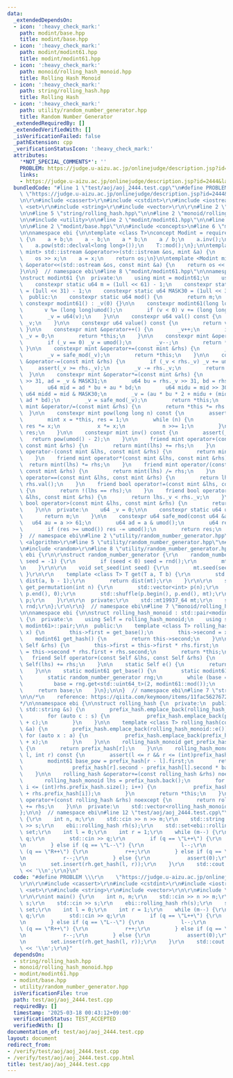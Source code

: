 ```yaml
---
data:
  _extendedDependsOn:
  - icon: ':heavy_check_mark:'
    path: modint/base.hpp
    title: modint/base.hpp
  - icon: ':heavy_check_mark:'
    path: modint/modint61.hpp
    title: modint/modint61.hpp
  - icon: ':heavy_check_mark:'
    path: monoid/rolling_hash_monoid.hpp
    title: Rolling Hash Monoid
  - icon: ':heavy_check_mark:'
    path: string/rolling_hash.hpp
    title: Rolling Hash
  - icon: ':heavy_check_mark:'
    path: utility/random_number_generator.hpp
    title: Random Number Generator
  _extendedRequiredBy: []
  _extendedVerifiedWith: []
  _isVerificationFailed: false
  _pathExtension: cpp
  _verificationStatusIcon: ':heavy_check_mark:'
  attributes:
    '*NOT_SPECIAL_COMMENTS*': ''
    PROBLEM: https://judge.u-aizu.ac.jp/onlinejudge/description.jsp?id=2444&lang=jp
    links:
    - https://judge.u-aizu.ac.jp/onlinejudge/description.jsp?id=2444&lang=jp
  bundledCode: "#line 1 \"test/aoj/aoj_2444.test.cpp\"\n#define PROBLEM \\\r\n   \
    \ \"https://judge.u-aizu.ac.jp/onlinejudge/description.jsp?id=2444&lang=jp\"\r\
    \n\r\n#include <cassert>\r\n#include <cstdint>\r\n#include <iostream>\r\n#include\
    \ <set>\r\n#include <string>\r\n#include <vector>\r\n\r\n#line 2 \"string/rolling_hash.hpp\"\
    \n\n#line 5 \"string/rolling_hash.hpp\"\n\n#line 2 \"monoid/rolling_hash_monoid.hpp\"\
    \n\n#include <utility>\n\n#line 2 \"modint/modint61.hpp\"\n\n#line 6 \"modint/modint61.hpp\"\
    \n\n#line 2 \"modint/base.hpp\"\n\n#include <concepts>\n#line 6 \"modint/base.hpp\"\
    \n\nnamespace ebi {\n\ntemplate <class T>\nconcept Modint = requires(T a, T b)\
    \ {\n    a + b;\n    a - b;\n    a * b;\n    a / b;\n    a.inv();\n    a.val();\n\
    \    a.pow(std::declval<long long>());\n    T::mod();\n};\n\ntemplate <Modint\
    \ mint> std::istream &operator>>(std::istream &os, mint &a) {\n    long long x;\n\
    \    os >> x;\n    a = x;\n    return os;\n}\n\ntemplate <Modint mint>\nstd::ostream\
    \ &operator<<(std::ostream &os, const mint &a) {\n    return os << a.val();\n\
    }\n\n}  // namespace ebi\n#line 8 \"modint/modint61.hpp\"\n\nnamespace ebi {\n\
    \nstruct modint61 {\n  private:\n    using mint = modint61;\n    using u64 = std::uint64_t;\n\
    \    constexpr static u64 m = (1ull << 61) - 1;\n    constexpr static u64 MASK31\
    \ = (1ull << 31) - 1;\n    constexpr static u64 MASK30 = (1ull << 30) - 1;\n\n\
    \  public:\n    constexpr static u64 mod() {\n        return m;\n    }\n\n   \
    \ constexpr modint61() : _v(0) {}\n\n    constexpr modint61(long long v) {\n \
    \       v %= (long long)umod();\n        if (v < 0) v += (long long)umod();\n\
    \        _v = u64(v);\n    }\n\n    constexpr u64 val() const {\n        return\
    \ _v;\n    }\n\n    constexpr u64 value() const {\n        return val();\n   \
    \ }\n\n    constexpr mint &operator++() {\n        _v++;\n        if (_v == umod())\
    \ _v = 0;\n        return *this;\n    }\n\n    constexpr mint &operator--() {\n\
    \        if (_v == 0) _v = umod();\n        _v--;\n        return *this;\n   \
    \ }\n\n    constexpr mint &operator+=(const mint &rhs) {\n        _v += rhs._v;\n\
    \        _v = safe_mod(_v);\n        return *this;\n    }\n\n    constexpr mint\
    \ &operator-=(const mint &rhs) {\n        if (_v < rhs._v) _v += umod();\n   \
    \     assert(_v >= rhs._v);\n        _v -= rhs._v;\n        return *this;\n  \
    \  }\n\n    constexpr mint &operator*=(const mint &rhs) {\n        u64 au = _v\
    \ >> 31, ad = _v & MASK31;\n        u64 bu = rhs._v >> 31, bd = rhs._v & MASK31;\n\
    \        u64 mid = ad * bu + au * bd;\n        u64 midu = mid >> 30;\n       \
    \ u64 midd = mid & MASK30;\n        _v = (au * bu * 2 + midu + (midd << 31) +\
    \ ad * bd);\n        _v = safe_mod(_v);\n        return *this;\n    }\n\n    constexpr\
    \ mint &operator/=(const mint &rhs) {\n        return *this *= rhs.inv();\n  \
    \  }\n\n    constexpr mint pow(long long n) const {\n        assert(0 <= n);\n\
    \        mint x = *this, res = 1;\n        while (n) {\n            if (n & 1)\
    \ res *= x;\n            x *= x;\n            n >>= 1;\n        }\n        return\
    \ res;\n    }\n\n    constexpr mint inv() const {\n        assert(_v);\n     \
    \   return pow(umod() - 2);\n    }\n\n    friend mint operator+(const mint &lhs,\
    \ const mint &rhs) {\n        return mint(lhs) += rhs;\n    }\n    friend mint\
    \ operator-(const mint &lhs, const mint &rhs) {\n        return mint(lhs) -= rhs;\n\
    \    }\n    friend mint operator*(const mint &lhs, const mint &rhs) {\n      \
    \  return mint(lhs) *= rhs;\n    }\n    friend mint operator/(const mint &lhs,\
    \ const mint &rhs) {\n        return mint(lhs) /= rhs;\n    }\n    friend bool\
    \ operator==(const mint &lhs, const mint &rhs) {\n        return lhs.val() ==\
    \ rhs.val();\n    }\n    friend bool operator!=(const mint &lhs, const mint &rhs)\
    \ {\n        return !(lhs == rhs);\n    }\n    friend bool operator<(const mint\
    \ &lhs, const mint &rhs) {\n        return lhs._v < rhs._v;\n    }\n    friend\
    \ bool operator>(const mint &lhs, const mint &rhs) {\n        return rhs < lhs;\n\
    \    }\n\n  private:\n    u64 _v = 0;\n\n    constexpr static u64 umod() {\n \
    \       return m;\n    }\n\n    constexpr u64 safe_mod(const u64 &a) {\n     \
    \   u64 au = a >> 61;\n        u64 ad = a & umod();\n        u64 res = au + ad;\n\
    \        if (res >= umod()) res -= umod();\n        return res;\n    }\n};\n\n\
    }  // namespace ebi\n#line 2 \"utility/random_number_generator.hpp\"\n\r\n#include\
    \ <algorithm>\r\n#line 5 \"utility/random_number_generator.hpp\"\n#include <numeric>\r\
    \n#include <random>\r\n#line 8 \"utility/random_number_generator.hpp\"\n\r\nnamespace\
    \ ebi {\r\n\r\nstruct random_number_generator {\r\n    random_number_generator(int\
    \ seed = -1) {\r\n        if (seed < 0) seed = rnd();\r\n        mt.seed(seed);\r\
    \n    }\r\n\r\n    void set_seed(int seed) {\r\n        mt.seed(seed);\r\n   \
    \ }\r\n\r\n    template <class T> T get(T a, T b) {\r\n        std::uniform_int_distribution<T>\
    \ dist(a, b - 1);\r\n        return dist(mt);\r\n    }\r\n\r\n    std::vector<int>\
    \ get_permutation(int n) {\r\n        std::vector<int> p(n);\r\n        std::iota(p.begin(),\
    \ p.end(), 0);\r\n        std::shuffle(p.begin(), p.end(), mt);\r\n        return\
    \ p;\r\n    }\r\n\r\n  private:\r\n    std::mt19937_64 mt;\r\n    std::random_device\
    \ rnd;\r\n};\r\n\r\n}  // namespace ebi\n#line 7 \"monoid/rolling_hash_monoid.hpp\"\
    \n\nnamespace ebi {\n\nstruct rolling_hash_monoid : std::pair<modint61, modint61>\
    \ {\n  private:\n    using Self = rolling_hash_monoid;\n    using std::pair<modint61,\
    \ modint61>::pair;\n\n  public:\n    template <class T> rolling_hash_monoid(T\
    \ x) {\n        this->first = get_base();\n        this->second = x;\n    }\n\n\
    \    modint61 get_hash() {\n        return this->second;\n    }\n\n    Self &operator+=(const\
    \ Self &rhs) {\n        this->first = this->first * rhs.first;\n        this->second\
    \ = this->second * rhs.first + rhs.second;\n        return *this;\n    }\n\n \
    \   friend Self operator+(const Self &lhs, const Self &rhs) {\n        return\
    \ Self(lhs) += rhs;\n    }\n\n    static Self e() {\n        return {1, 0};\n\
    \    }\n\n    static modint61 get_base() {\n        static modint61 base = 0;\n\
    \        static random_number_generator rng;\n        while (base == 0) {\n  \
    \          base = rng.get<std::uint64_t>(2, modint61::mod());\n        }\n   \
    \     return base;\n    }\n};\n\n}  // namespace ebi\n#line 7 \"string/rolling_hash.hpp\"\
    \n\n/*\n    reference: https://qiita.com/keymoon/items/11fac5627672a6d6a9f6\n\
    */\n\nnamespace ebi {\n\nstruct rolling_hash {\n  private:\n  public:\n    rolling_hash(const\
    \ std::string &s) {\n        prefix_hash.emplace_back(rolling_hash_monoid::e());\n\
    \        for (auto c : s) {\n            prefix_hash.emplace_back(prefix_hash.back()\
    \ + c);\n        }\n    }\n\n    template <class T> rolling_hash(const std::vector<T>\
    \ &a) {\n        prefix_hash.emplace_back(rolling_hash_monoid::e());\n       \
    \ for (auto x : a) {\n            prefix_hash.emplace_back(prefix_hash.back()\
    \ + x);\n        }\n    }\n\n    rolling_hash_monoid get_prefix_hash(int r) const\
    \ {\n        return prefix_hash[r];\n    }\n\n    rolling_hash_monoid get_hash(int\
    \ l, int r) const {\n        assert(l <= r && r <= (int)prefix_hash.size());\n\
    \        modint61 base_pow = prefix_hash[r - l].first;\n        return {base_pow,\n\
    \                prefix_hash[r].second - prefix_hash[l].second * base_pow};\n\
    \    }\n\n    rolling_hash &operator+=(const rolling_hash &rhs) noexcept {\n \
    \       rolling_hash_monoid lhs = prefix_hash.back();\n        for (int i = 1;\
    \ i <= (int)rhs.prefix_hash.size(); i++) {\n            prefix_hash.emplace_back(lhs\
    \ + rhs.prefix_hash[i]);\n        }\n        return *this;\n    }\n\n    rolling_hash\
    \ operator+(const rolling_hash &rhs) noexcept {\n        return rolling_hash(*this)\
    \ += rhs;\n    }\n\n  private:\n    std::vector<rolling_hash_monoid> prefix_hash;\n\
    };\n\n}  // namespace ebi\n#line 12 \"test/aoj/aoj_2444.test.cpp\"\n\r\nint main()\
    \ {\r\n    int n, m;\r\n    std::cin >> n >> m;\r\n    std::string s;\r\n    std::cin\
    \ >> s;\r\n    ebi::rolling_hash rh(s);\r\n    std::set<ebi::rolling_hash_monoid>\
    \ set;\r\n    int l = 0;\r\n    int r = 1;\r\n    while (m--) {\r\n        std::string\
    \ q;\r\n        std::cin >> q;\r\n        if (q == \"L++\") {\r\n            l++;\r\
    \n        } else if (q == \"L--\") {\r\n            l--;\r\n        } else if\
    \ (q == \"R++\") {\r\n            r++;\r\n        } else if (q == \"R--\") {\r\
    \n            r--;\r\n        } else {\r\n            assert(0);\r\n        }\r\
    \n        set.insert(rh.get_hash(l, r));\r\n    }\r\n    std::cout << int(set.size())\
    \ << '\\n';\r\n}\n"
  code: "#define PROBLEM \\\r\n    \"https://judge.u-aizu.ac.jp/onlinejudge/description.jsp?id=2444&lang=jp\"\
    \r\n\r\n#include <cassert>\r\n#include <cstdint>\r\n#include <iostream>\r\n#include\
    \ <set>\r\n#include <string>\r\n#include <vector>\r\n\r\n#include \"../../string/rolling_hash.hpp\"\
    \r\n\r\nint main() {\r\n    int n, m;\r\n    std::cin >> n >> m;\r\n    std::string\
    \ s;\r\n    std::cin >> s;\r\n    ebi::rolling_hash rh(s);\r\n    std::set<ebi::rolling_hash_monoid>\
    \ set;\r\n    int l = 0;\r\n    int r = 1;\r\n    while (m--) {\r\n        std::string\
    \ q;\r\n        std::cin >> q;\r\n        if (q == \"L++\") {\r\n            l++;\r\
    \n        } else if (q == \"L--\") {\r\n            l--;\r\n        } else if\
    \ (q == \"R++\") {\r\n            r++;\r\n        } else if (q == \"R--\") {\r\
    \n            r--;\r\n        } else {\r\n            assert(0);\r\n        }\r\
    \n        set.insert(rh.get_hash(l, r));\r\n    }\r\n    std::cout << int(set.size())\
    \ << '\\n';\r\n}"
  dependsOn:
  - string/rolling_hash.hpp
  - monoid/rolling_hash_monoid.hpp
  - modint/modint61.hpp
  - modint/base.hpp
  - utility/random_number_generator.hpp
  isVerificationFile: true
  path: test/aoj/aoj_2444.test.cpp
  requiredBy: []
  timestamp: '2025-03-18 00:43:12+09:00'
  verificationStatus: TEST_ACCEPTED
  verifiedWith: []
documentation_of: test/aoj/aoj_2444.test.cpp
layout: document
redirect_from:
- /verify/test/aoj/aoj_2444.test.cpp
- /verify/test/aoj/aoj_2444.test.cpp.html
title: test/aoj/aoj_2444.test.cpp
---
```

